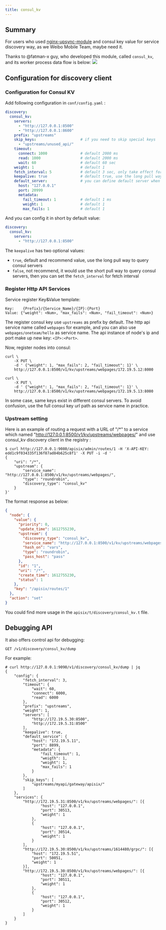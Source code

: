 ```yaml
---
title: consul_kv
---
```


<!--
#
# Licensed to the Apache Software Foundation (ASF) under one or more
# contributor license agreements.  See the NOTICE file distributed with
# this work for additional information regarding copyright ownership.
# The ASF licenses this file to You under the Apache License, Version 2.0
# (the "License"); you may not use this file except in compliance with
# the License.  You may obtain a copy of the License at
#
#     http://www.apache.org/licenses/LICENSE-2.0
#
# Unless required by applicable law or agreed to in writing, software
# distributed under the License is distributed on an "AS IS" BASIS,
# WITHOUT WARRANTIES OR CONDITIONS OF ANY KIND, either express or implied.
# See the License for the specific language governing permissions and
# limitations under the License.
#
-->

## Summary

For users who used [nginx-upsync-module](https://github.com/weibocom/nginx-upsync-module) and consul key value for service discovery way, as we Weibo Mobile Team, maybe need it.

Thanks to @fatman-x guy, who developed this module, called `consul_kv`, and its worker process data flow is below:
![](https://user-images.githubusercontent.com/548385/107141841-6ced3e00-6966-11eb-8aa4-bc790a4ad113.png)

## Configuration for discovery client

### Configuration for Consul KV

Add following configuration in `conf/config.yaml` :

```yaml
discovery:
  consul_kv:
    servers:
      - "http://127.0.0.1:8500"
      - "http://127.0.0.1:8600"
    prefix: "upstreams"
    skip_keys:                    # if you need to skip special keys
      - "upstreams/unused_api/"
    timeout:
      connect: 1000               # default 2000 ms
      read: 1000                  # default 2000 ms
      wait: 60                    # default 60 sec
    weight: 1                     # default 1
    fetch_interval: 5             # default 3 sec, only take effect for keepalive: false way
    keepalive: true               # default true, use the long pull way to query consul servers
    default_server:               # you can define default server when missing hit
      host: "127.0.0.1"
      port: 20999
      metadata:
        fail_timeout: 1           # default 1 ms
        weight: 1                 # default 1
        max_fails: 1              # default 1
```

And you can config it in short by default value:

```yaml
discovery:
  consul_kv:
    servers:
      - "http://127.0.0.1:8500"
```

The `keepalive` has two optional values:

- `true`, default and recommend value, use the long pull way to query consul servers
- `false`, not recommend, it would use the short pull way to query consul servers, then you can set the `fetch_interval` for fetch interval

### Register Http API Services

Service register Key&Value template:

```
Key:    {Prefix}/{Service_Name}/{IP}:{Port}
Value: {"weight": <Num>, "max_fails": <Num>, "fail_timeout": <Num>}
```

The register consul key use `upstreams` as prefix by default. The http api service name called `webpages` for example, and you can also use `webpages/oneteam/hello` as service name. The api instance of node's ip and port make up new key: `<IP>:<Port>`.

Now, register nodes into consul:

```shell
curl \
    -X PUT \
    -d ' {"weight": 1, "max_fails": 2, "fail_timeout": 1}' \
    http://127.0.0.1:8500/v1/kv/upstreams/webpages/172.19.5.12:8000

curl \
    -X PUT \
    -d ' {"weight": 1, "max_fails": 2, "fail_timeout": 1}' \
    http://127.0.0.1:8500/v1/kv/upstreams/webpages/172.19.5.13:8000
```

In some case, same keys exist in different consul servers.
To avoid confusion, use the full consul key url path as service name in practice.

### Upstream setting

Here is an example of routing a request with a URL of "/*" to a service which named "http://127.0.0.1:8500/v1/kv/upstreams/webpages/" and use consul_kv discovery client in the registry :

```shell
$ curl http://127.0.0.1:9080/apisix/admin/routes/1 -H 'X-API-KEY: edd1c9f034335f136f87ad84b625c8f1' -X PUT -i -d '
{
    "uri": "/*",
    "upstream": {
        "service_name": "http://127.0.0.1:8500/v1/kv/upstreams/webpages/",
        "type": "roundrobin",
        "discovery_type": "consul_kv"
    }
}'
```

The format response as below:

```json
{
  "node": {
    "value": {
      "priority": 0,
      "update_time": 1612755230,
      "upstream": {
        "discovery_type": "consul_kv",
        "service_name": "http://127.0.0.1:8500/v1/kv/upstreams/webpages/",
        "hash_on": "vars",
        "type": "roundrobin",
        "pass_host": "pass"
      },
      "id": "1",
      "uri": "/*",
      "create_time": 1612755230,
      "status": 1
    },
    "key": "/apisix/routes/1"
  },
  "action": "set"
}
```

You could find more usage in the `apisix/t/discovery/consul_kv.t` file.

## Debugging API

It also offers control api for debugging:

```shell
GET /v1/discovery/consul_kv/dump
```

For example:

```shell
# curl http://127.0.0.1:9090/v1/discovery/consul_kv/dump | jq
{
	"config": {
		"fetch_interval": 3,
		"timeout": {
			"wait": 60,
			"connect": 6000,
			"read": 6000
		},
		"prefix": "upstreams",
		"weight": 1,
		"servers": [
			"http://172.19.5.30:8500",
			"http://172.19.5.31:8500"
		],
		"keepalive": true,
		"default_service": {
			"host": "172.19.5.11",
			"port": 8899,
			"metadata": {
				"fail_timeout": 1,
				"weigth": 1,
				"weight": 1,
				"max_fails": 1
			}
		},
		"skip_keys": [
			"upstreams/myapi/gateway/apisix/"
		]
	},
	"services": {
		"http://172.19.5.31:8500/v1/kv/upstreams/webpages/": [{
				"host": "127.0.0.1",
				"port": 30513,
				"weight": 1
			},
			{
				"host": "127.0.0.1",
				"port": 30514,
				"weight": 1
			}
		],
		"http://172.19.5.30:8500/v1/kv/upstreams/1614480/grpc/": [{
			"host": "172.19.5.51",
			"port": 50051,
			"weight": 1
		}],
		"http://172.19.5.30:8500/v1/kv/upstreams/webpages/": [{
				"host": "127.0.0.1",
				"port": 30511,
				"weight": 1
			},
			{
				"host": "127.0.0.1",
				"port": 30512,
				"weight": 1
			}
		]
	}
}
```

